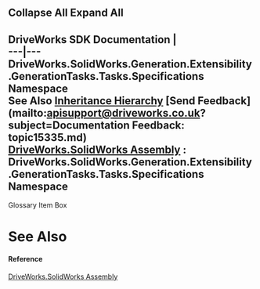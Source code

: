 Collapse All Expand All  
---  
DriveWorks SDK Documentation  |   
---|---  
DriveWorks.SolidWorks.Generation.Extensibility.GenerationTasks.Tasks.Specifications Namespace   
See Also [Inheritance Hierarchy](topic15336.md) [Send Feedback](mailto:apisupport@driveworks.co.uk?subject=Documentation Feedback: topic15335.md)  
[DriveWorks.SolidWorks Assembly](topic13342.md) : DriveWorks.SolidWorks.Generation.Extensibility.GenerationTasks.Tasks.Specifications Namespace  
---  
  
Glossary Item Box

# See Also

#### Reference

[DriveWorks.SolidWorks Assembly](topic13342.md)


